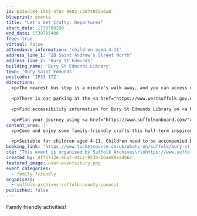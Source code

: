 ```yaml
---
id: 633edc84-15b2-4704-8602-c3874055a6a8
blueprint: events
title: "Let's Get Crafty: Departures"
start_date: 1739788200
end_date: 1739795400
free: true
virtual: false
attendance_information: 'children aged 4-11'
address_line_1: "2B Saint Andrew's Street North"
address_line_2: 'Bury St Edmunds'
building_name: 'Bury St Edmunds Library'
town: 'Bury Saint Edmunds'
postcode: 'IP33 1TZ'
directions: |-
  <p>The nearest bus stop is a minute's walk away, and you can access up-to-date timetables on the <a href="https://www.suffolkonboard.com/ways-to-travel/bus/bus-timetables/">Suffolk Onboard website</a>. Bury St Edmunds railway station is a 12 minute walk away and you can find the train times on the <a href="https://www.greateranglia.co.uk/travel-information/station-information/bse">Greater Anglia website</a>.</p>

  <p>There is car parking at the <a href="https://www.westsuffolk.gov.uk/parking/car_parks/bse_car_parks/cattle-market-car-park.cfm">Arc shopping centre</a>, which a six minute walk away from the library, and the <a href="https://www.westsuffolk.gov.uk/parking/car_parks/bse_car_parks/st-andrews-short-stay-car-park.cfm">St Andrews Flexi-Stay car park</a>, which is a five minute walk.</p>

  <p>Find accessibility information for Bury St Edmunds Library on <a href="https://www.accessable.co.uk/venues/bury-st-edmunds-library">AccessAble</a>.</p>

  <p>Plan your journey using <a href="https://www.suffolkonboard.com/">Suffolk Onboard</a>.</p>
content_area: |-
  <p>Come and enjoy some family-friendly crafts this half-term inspired by travel and transport!</p>

  <p>Suitable for children aged 4-11. Children need to be accompanied by an adult</p>
booking_link: 'https://www.ticketsource.co.uk/whats-on/suffolk/bury-st-edmunds-library/lets-get-crafty-departures-bury-st-edmunds-library/2025-02-17/10:30/t-rpvpdnm'
cta: "This event is organised by Suffolk Archives\r\nhttps://www.suffolkarchives.co.uk/\r\narchives@suffolk.gov.uk\r\n01473 296666"
created_by: 4ff1732e-0ba7-44c2-923b-16ae89eadb6c
featured_image: user-events/bury.png
event_categories:
  - family-friendly
organisers:
  - suffolk-archives-suffolk-county-council
published: false
---
```

Family friendly activities!